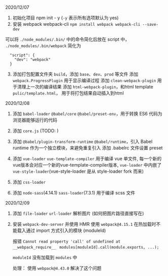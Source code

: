 2020/12/07

  1. 初始化项目 npm init - y (`-y` 表示所有选项默认为 yes)
  2. 安装 webpack webpack-cli `npm install webpack webpack-cli --save-dev`

  可以将 `./node_modules/.bin/` 中的命令简化后放在 script 中，
  `./node_modules/.bin/webpack` 简化为

  ```
    "script": {
      "dev": "webpack"
    }
  ```
  3. 添加打包配置文件夹 `build`，添加 `base`、`dev`、`prod` 等文件
    添加 `webpack.ProgressPlugin` 用于显示编译过程
    添加 `clean-webpack-plugin` 用于清理上一次的编译结果
    添加 `html-webpack-plugin`，和html template `pulic/template.html`， 用于将打包结果自动插入到html

2020/12/08
  1. 添加 `babel-loader` `@babel/core` `@babel/preset-env`，用于转换 ES6 代码为浏览器能够运行的代码
  2. 添加 `core.js` (TODO: )

  3. 添加 `@babel/plugin-transform-runtime` `@babel/runtime`，引入 Babel runtime 作为一个独立模块，来避免重复引入
     添加 .babelrc 文件设置 preset

  4. 添加 `vue-loader` `vue-template-compiler` 用于编译 vue 单文件,
     每一个新的vue版本会对应一个新的vue-template-compiler版本,
     `vue-loader` 中内嵌了 `vue-style-loader`(vue-style-loader 是从 style-loader fork 而来)

  5. 添加 `css-loader`

  6. 添加 `node-sass`(4.14.1) `sass-loader`(7.3.1) 用于编译 scss 文件


2020/12/09
  1. 添加 `file-loader` `url-loader` 解析图片 (如何把图片路径直接写在<img>)

  2. 安装  `webpack-dev-server` 并使用 HMR
      使用 `webpack@4.15.1` 在热加载时不能载入通过 import 方式引入的模块 (moduleId)

      报错 `Cannot read property 'call' of undefined at __webpack_require__ `
      `modules[moduleId].call(module.exports, ...);`

      `moduleId` 没有加载到 `modules` 中

      处理： 使用 `webpack@4.43.0` 解决了这个问题





